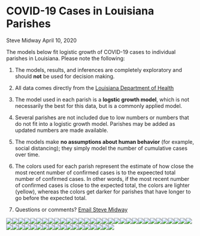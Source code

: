 COVID-19 Cases in Louisiana Parishes
================
Steve Midway
April 10, 2020

The models below fit logistic growth of COVID-19 cases to individual
parishes in Louisiana. Please note the following:

1.  The models, results, and inferences are completely exploratory and
    should **not** be used for decision making.

2.  All data comes directly from the [Louisiana Department of
    Health](http://ldh.la.gov/coronavirus/)

3.  The model used in each parish is a **logstic growth model**, which
    is not necessarily the best for this data, but is a commonly applied
    model.

4.  Several parishes are not included due to low numbers or numbers that
    do not fit into a logistic growth model. Parishes may be added as
    updated numbers are made available.

5.  The models make **no assumptions about human behavior** (for
    example, social distancing); they simply model the number of
    cumulative cases over time.

6.  The colors used for each parish represent the estimate of how close
    the most recent number of confirmed cases is to the expeected total
    number of confirmed cases. In other words, if the most recent number
    of confirmed cases is close to the expected total, the colors are
    lighter (yellow), whereas the colors get darker for parishes that
    have longer to go before the expected total.

7.  Questions or comments? [Email Steve
Midway](mailto:smidway@lsu.edu)

![](COVID_files/figure-gfm/unnamed-chunk-1-1.png)<!-- -->![](COVID_files/figure-gfm/unnamed-chunk-1-2.png)<!-- -->![](COVID_files/figure-gfm/unnamed-chunk-1-3.png)<!-- -->![](COVID_files/figure-gfm/unnamed-chunk-1-4.png)<!-- -->![](COVID_files/figure-gfm/unnamed-chunk-1-5.png)<!-- -->![](COVID_files/figure-gfm/unnamed-chunk-1-6.png)<!-- -->![](COVID_files/figure-gfm/unnamed-chunk-1-7.png)<!-- -->![](COVID_files/figure-gfm/unnamed-chunk-1-8.png)<!-- -->![](COVID_files/figure-gfm/unnamed-chunk-1-9.png)<!-- -->![](COVID_files/figure-gfm/unnamed-chunk-1-10.png)<!-- -->![](COVID_files/figure-gfm/unnamed-chunk-1-11.png)<!-- -->![](COVID_files/figure-gfm/unnamed-chunk-1-12.png)<!-- -->![](COVID_files/figure-gfm/unnamed-chunk-1-13.png)<!-- -->![](COVID_files/figure-gfm/unnamed-chunk-1-14.png)<!-- -->![](COVID_files/figure-gfm/unnamed-chunk-1-15.png)<!-- -->![](COVID_files/figure-gfm/unnamed-chunk-1-16.png)<!-- -->![](COVID_files/figure-gfm/unnamed-chunk-1-17.png)<!-- -->![](COVID_files/figure-gfm/unnamed-chunk-1-18.png)<!-- -->![](COVID_files/figure-gfm/unnamed-chunk-1-19.png)<!-- -->![](COVID_files/figure-gfm/unnamed-chunk-1-20.png)<!-- -->![](COVID_files/figure-gfm/unnamed-chunk-1-21.png)<!-- -->![](COVID_files/figure-gfm/unnamed-chunk-1-22.png)<!-- -->![](COVID_files/figure-gfm/unnamed-chunk-1-23.png)<!-- -->![](COVID_files/figure-gfm/unnamed-chunk-1-24.png)<!-- -->![](COVID_files/figure-gfm/unnamed-chunk-1-25.png)<!-- -->![](COVID_files/figure-gfm/unnamed-chunk-1-26.png)<!-- -->![](COVID_files/figure-gfm/unnamed-chunk-1-27.png)<!-- -->![](COVID_files/figure-gfm/unnamed-chunk-1-28.png)<!-- -->![](COVID_files/figure-gfm/unnamed-chunk-1-29.png)<!-- -->![](COVID_files/figure-gfm/unnamed-chunk-1-30.png)<!-- -->![](COVID_files/figure-gfm/unnamed-chunk-1-31.png)<!-- -->![](COVID_files/figure-gfm/unnamed-chunk-1-32.png)<!-- -->![](COVID_files/figure-gfm/unnamed-chunk-1-33.png)<!-- -->![](COVID_files/figure-gfm/unnamed-chunk-1-34.png)<!-- -->![](COVID_files/figure-gfm/unnamed-chunk-1-35.png)<!-- -->![](COVID_files/figure-gfm/unnamed-chunk-1-36.png)<!-- -->![](COVID_files/figure-gfm/unnamed-chunk-1-37.png)<!-- -->![](COVID_files/figure-gfm/unnamed-chunk-1-38.png)<!-- -->![](COVID_files/figure-gfm/unnamed-chunk-1-39.png)<!-- -->![](COVID_files/figure-gfm/unnamed-chunk-1-40.png)<!-- -->![](COVID_files/figure-gfm/unnamed-chunk-1-41.png)<!-- -->![](COVID_files/figure-gfm/unnamed-chunk-1-42.png)<!-- -->![](COVID_files/figure-gfm/unnamed-chunk-1-43.png)<!-- -->![](COVID_files/figure-gfm/unnamed-chunk-1-44.png)<!-- -->![](COVID_files/figure-gfm/unnamed-chunk-1-45.png)<!-- -->![](COVID_files/figure-gfm/unnamed-chunk-1-46.png)<!-- -->![](COVID_files/figure-gfm/unnamed-chunk-1-47.png)<!-- -->![](COVID_files/figure-gfm/unnamed-chunk-1-48.png)<!-- -->![](COVID_files/figure-gfm/unnamed-chunk-1-49.png)<!-- -->
